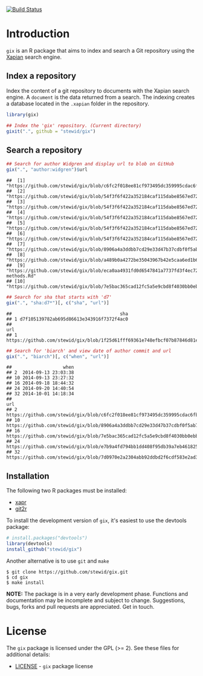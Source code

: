 [![Build Status](https://travis-ci.org/stewid/gix.png)](https://travis-ci.org/stewid/gix)

# Introduction

`gix` is an R package that aims to index and search a Git repository
using the [Xapian](http://xapian.org/) search engine.

## Index a repository

Index the content of a git repository to documents with the Xapian
search engine. A `document` is the data returned from a search. The
indexing creates a database located in the `.xapian` folder in the
repository.


```r
library(gix)

## Index the 'gix' repository. (Current directory)
gixit(".", github = "stewid/gix")
```

## Search a repository


```r
## Search for author Widgren and display url to blob on GitHub
gix(".", "author:widgren")$url
```

```
##  [1] "https://github.com/stewid/gix/blob/c6fc2f018ee81cf973495dc359995cdac6fb4641/DESCRIPTION"
##  [2] "https://github.com/stewid/gix/blob/54f3f6f422a352184caf115dabe8567ed7295fd0/.Rbuildignore"
##  [3] "https://github.com/stewid/gix/blob/54f3f6f422a352184caf115dabe8567ed7295fd0/NAMESPACE"
##  [4] "https://github.com/stewid/gix/blob/54f3f6f422a352184caf115dabe8567ed7295fd0/NEWS"
##  [5] "https://github.com/stewid/gix/blob/54f3f6f422a352184caf115dabe8567ed7295fd0/README.md"
##  [6] "https://github.com/stewid/gix/blob/54f3f6f422a352184caf115dabe8567ed7295fd0/man/gix.Rd"
##  [7] "https://github.com/stewid/gix/blob/8906a4a3ddbb7cd29e33d47b37cdbf0f5ab70c2a/DESCRIPTION"
##  [8] "https://github.com/stewid/gix/blob/a489b0a4272be35043967b42e5caa6ed1b66ba26/.gitignore"
##  [9] "https://github.com/stewid/gix/blob/eca0aa4931fd0d6547841a7737fd3f4ec728f9d9/man/gixit-methods.Rd"
## [10] "https://github.com/stewid/gix/blob/7e5bac365cad12fc5a5e9cbd8f4030bb0ebb3031/DESCRIPTION"
```


```r
## Search for sha that starts with 'd7'
gix(".", "sha:d7*")[, c("sha", "url")]
```

```
##                                        sha
## 1 d7f105139782ab695d86613e343916f7372f4ac0
##                                                                                   url
## 1 https://github.com/stewid/gix/blob/1f25d61fff69361e748efbcf07b87846d81ecd1d/LICENSE
```


```r
## Search for 'biarch' and view date of author commit and url
gix(".", "biarch")[, c("when", "url")]
```

```
##                   when
## 2  2014-09-13 23:03:38
## 10 2014-09-13 23:27:32
## 16 2014-09-18 18:44:32
## 24 2014-09-20 14:40:54
## 32 2014-10-01 14:18:34
##                                                                                        url
## 2  https://github.com/stewid/gix/blob/c6fc2f018ee81cf973495dc359995cdac6fb4641/DESCRIPTION
## 10 https://github.com/stewid/gix/blob/8906a4a3ddbb7cd29e33d47b37cdbf0f5ab70c2a/DESCRIPTION
## 16 https://github.com/stewid/gix/blob/7e5bac365cad12fc5a5e9cbd8f4030bb0ebb3031/DESCRIPTION
## 24 https://github.com/stewid/gix/blob/e7b9a4fd794bb1dd408f95db39a7eb461825122e/DESCRIPTION
## 32 https://github.com/stewid/gix/blob/7d0970e2a2304abb92ddbd2f6cdf583e2ad31708/DESCRIPTION
```

## Installation

The following two R packages must be installed:

 - [xapr](https://github.com/stewid/xapr)
 - [git2r](https://github.com/ropensci/git2r)

To install the development version of `gix`, it's easiest to use the
devtools package:


```r
# install.packages("devtools")
library(devtools)
install_github("stewid/gix")
```
Another alternative is to use `git` and `make`

```
$ git clone https://github.com/stewid/gix.git
$ cd gix
$ make install
```

**NOTE:** The package is in a very early development phase. Functions
and documentation may be incomplete and subject to
change. Suggestions, bugs, forks and pull requests are
appreciated. Get in touch.

# License

The `gix` package is licensed under the GPL (>= 2). See these files
for additional details:

- [LICENSE](LICENSE)     - `gix` package license
